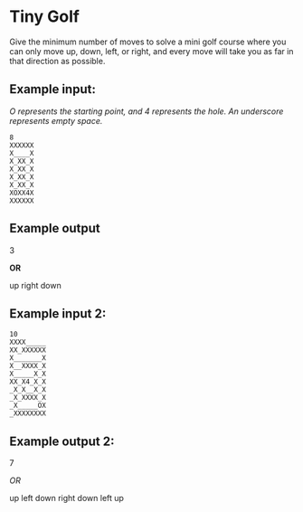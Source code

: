# Tiny Golf

Give the minimum number of moves to solve a mini golf course where you can only move up, down, left, or right, and every move will take you as far in that direction as possible.

## Example input:
*O represents the starting point, and 4 represents the hole. An underscore represents empty space.*

```ignorelang
8
XXXXXX
X____X
X_XX_X
X_XX_X
X_XX_X
X_XX_X
XOXX4X
XXXXXX
```

## Example output

3

**OR**

up right down

## Example input 2:
```
10
XXXX_____
XX_XXXXXX
X_______X
X__XXXX_X
X_____X_X
XX_X4_X_X
_X_X__X_X
_X_XXXX_X
_X_____OX
_XXXXXXXX
```

## Example output 2:
7

*OR*

up left down right down left up